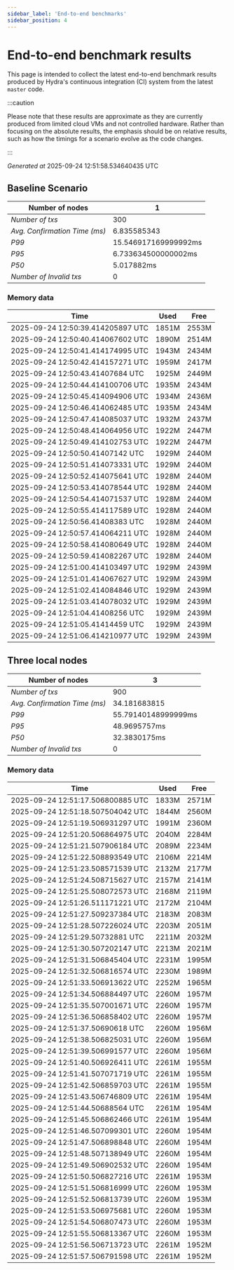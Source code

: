 ```yaml
--- 
sidebar_label: 'End-to-end benchmarks' 
sidebar_position: 4 
--- 
```


# End-to-end benchmark results 

This page is intended to collect the latest end-to-end benchmark  results produced by Hydra's continuous integration (CI) system from  the latest `master` code.

:::caution

Please note that these results are approximate  as they are currently produced from limited cloud VMs and not controlled hardware.  Rather than focusing on the absolute results,   the emphasis should be on relative results,  such as how the timings for a scenario evolve as the code changes.

:::

_Generated at_  2025-09-24 12:51:58.534640435 UTC


## Baseline Scenario



| Number of nodes |  1 | 
| -- | -- |
| _Number of txs_ | 300 |
| _Avg. Confirmation Time (ms)_ | 6.835585343 |
| _P99_ | 15.546917169999992ms |
| _P95_ | 6.733634500000002ms |
| _P50_ | 5.017882ms |
| _Number of Invalid txs_ | 0 |
      

### Memory data 

 | Time | Used | Free | 
|------------------------------------|------|------|
 | 2025-09-24 12:50:39.414205897 UTC | 1851M | 2553M | 
 | 2025-09-24 12:50:40.414067602 UTC | 1890M | 2514M | 
 | 2025-09-24 12:50:41.414174995 UTC | 1943M | 2434M | 
 | 2025-09-24 12:50:42.414157271 UTC | 1959M | 2417M | 
 | 2025-09-24 12:50:43.41407684 UTC | 1925M | 2449M | 
 | 2025-09-24 12:50:44.414100706 UTC | 1935M | 2434M | 
 | 2025-09-24 12:50:45.414094906 UTC | 1934M | 2436M | 
 | 2025-09-24 12:50:46.414062485 UTC | 1935M | 2434M | 
 | 2025-09-24 12:50:47.414085037 UTC | 1932M | 2437M | 
 | 2025-09-24 12:50:48.414064956 UTC | 1922M | 2447M | 
 | 2025-09-24 12:50:49.414102753 UTC | 1922M | 2447M | 
 | 2025-09-24 12:50:50.41407142 UTC | 1929M | 2440M | 
 | 2025-09-24 12:50:51.414073331 UTC | 1929M | 2440M | 
 | 2025-09-24 12:50:52.414075641 UTC | 1928M | 2440M | 
 | 2025-09-24 12:50:53.414078544 UTC | 1928M | 2440M | 
 | 2025-09-24 12:50:54.414071537 UTC | 1928M | 2440M | 
 | 2025-09-24 12:50:55.414117589 UTC | 1928M | 2440M | 
 | 2025-09-24 12:50:56.41408383 UTC | 1928M | 2440M | 
 | 2025-09-24 12:50:57.414064211 UTC | 1928M | 2440M | 
 | 2025-09-24 12:50:58.414080649 UTC | 1928M | 2440M | 
 | 2025-09-24 12:50:59.414082267 UTC | 1928M | 2440M | 
 | 2025-09-24 12:51:00.414103497 UTC | 1929M | 2439M | 
 | 2025-09-24 12:51:01.414067627 UTC | 1929M | 2439M | 
 | 2025-09-24 12:51:02.414084846 UTC | 1929M | 2439M | 
 | 2025-09-24 12:51:03.414078032 UTC | 1929M | 2439M | 
 | 2025-09-24 12:51:04.41408256 UTC | 1929M | 2439M | 
 | 2025-09-24 12:51:05.41414459 UTC | 1929M | 2439M | 
 | 2025-09-24 12:51:06.414210977 UTC | 1929M | 2439M | 


## Three local nodes



| Number of nodes |  3 | 
| -- | -- |
| _Number of txs_ | 900 |
| _Avg. Confirmation Time (ms)_ | 34.181683815 |
| _P99_ | 55.79140148999999ms |
| _P95_ | 48.9695757ms |
| _P50_ | 32.3830175ms |
| _Number of Invalid txs_ | 0 |
      

### Memory data 

 | Time | Used | Free | 
|------------------------------------|------|------|
 | 2025-09-24 12:51:17.506800885 UTC | 1833M | 2571M | 
 | 2025-09-24 12:51:18.507504042 UTC | 1844M | 2560M | 
 | 2025-09-24 12:51:19.506931297 UTC | 1991M | 2360M | 
 | 2025-09-24 12:51:20.506864975 UTC | 2040M | 2284M | 
 | 2025-09-24 12:51:21.507906184 UTC | 2089M | 2234M | 
 | 2025-09-24 12:51:22.508893549 UTC | 2106M | 2214M | 
 | 2025-09-24 12:51:23.508571539 UTC | 2132M | 2177M | 
 | 2025-09-24 12:51:24.508715627 UTC | 2157M | 2141M | 
 | 2025-09-24 12:51:25.508072573 UTC | 2168M | 2119M | 
 | 2025-09-24 12:51:26.511171221 UTC | 2172M | 2104M | 
 | 2025-09-24 12:51:27.509237384 UTC | 2183M | 2083M | 
 | 2025-09-24 12:51:28.507226024 UTC | 2203M | 2051M | 
 | 2025-09-24 12:51:29.50732881 UTC | 2211M | 2032M | 
 | 2025-09-24 12:51:30.507202147 UTC | 2213M | 2021M | 
 | 2025-09-24 12:51:31.506845404 UTC | 2231M | 1995M | 
 | 2025-09-24 12:51:32.506816574 UTC | 2230M | 1989M | 
 | 2025-09-24 12:51:33.506913622 UTC | 2252M | 1965M | 
 | 2025-09-24 12:51:34.506884497 UTC | 2260M | 1957M | 
 | 2025-09-24 12:51:35.507001671 UTC | 2260M | 1957M | 
 | 2025-09-24 12:51:36.506858402 UTC | 2260M | 1957M | 
 | 2025-09-24 12:51:37.50690618 UTC | 2260M | 1956M | 
 | 2025-09-24 12:51:38.506825031 UTC | 2260M | 1956M | 
 | 2025-09-24 12:51:39.506991577 UTC | 2260M | 1956M | 
 | 2025-09-24 12:51:40.506926411 UTC | 2261M | 1955M | 
 | 2025-09-24 12:51:41.507071719 UTC | 2261M | 1955M | 
 | 2025-09-24 12:51:42.506859703 UTC | 2261M | 1955M | 
 | 2025-09-24 12:51:43.506746809 UTC | 2261M | 1954M | 
 | 2025-09-24 12:51:44.50688564 UTC | 2261M | 1954M | 
 | 2025-09-24 12:51:45.506862466 UTC | 2261M | 1954M | 
 | 2025-09-24 12:51:46.507099301 UTC | 2260M | 1954M | 
 | 2025-09-24 12:51:47.506898848 UTC | 2260M | 1954M | 
 | 2025-09-24 12:51:48.507138949 UTC | 2260M | 1954M | 
 | 2025-09-24 12:51:49.506902532 UTC | 2260M | 1954M | 
 | 2025-09-24 12:51:50.506827216 UTC | 2261M | 1953M | 
 | 2025-09-24 12:51:51.506816999 UTC | 2260M | 1953M | 
 | 2025-09-24 12:51:52.506813739 UTC | 2260M | 1953M | 
 | 2025-09-24 12:51:53.506975681 UTC | 2260M | 1953M | 
 | 2025-09-24 12:51:54.506807473 UTC | 2260M | 1953M | 
 | 2025-09-24 12:51:55.506813367 UTC | 2260M | 1953M | 
 | 2025-09-24 12:51:56.506713723 UTC | 2261M | 1952M | 
 | 2025-09-24 12:51:57.506791598 UTC | 2261M | 1952M | 

